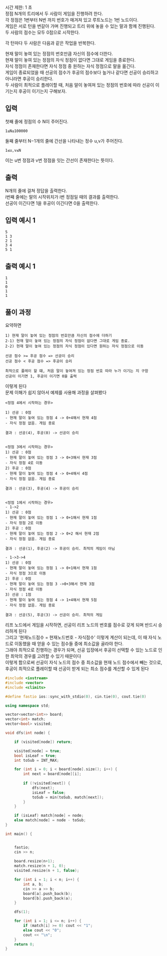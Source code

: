 
시간 제한: 1 초 <br>
정점 N개의 트리에서 두 사람이 게임을 진행하려 한다.<br>
각 정점은 1번부터 N번 까지 번호가 매겨져 있고 루트노드는 1번 노드이다.<br>
게임은 서로 턴을 번갈아 가며 진행되고 트리 위에 놓을 수 있는 말과 함께 진행된다.<br>
두 사람의 점수는 모두 0점으로 시작한다.<br>

각 턴마다 두 사람은 다음과 같은 작업을 반복한다.<br>

현재 말이 놓여 있는 정점의 번호만큼 자신의 점수에 더한다.<br>
현재 말이 놓여 있는 정점의 자식 정점이 없다면 그대로 게임을 종료한다.<br>
자식 정점이 존재한다면 자식 정점 중 원하는 자식 정점으로 말을 옮긴다.<br>
게임이 종료되었을 때 선공의 점수가 후공의 점수보다 높거나 같다면 선공이 승리하고 아니라면 후공이 승리한다.<br>
두 사람이 최적으로 플레이할 때, 처음 말이 놓여져 있는 정점의 번호에 따라 선공이 이기는지 후공이 이기는지 구해보자.<br>


## 입력
첫째 줄에 정점의 수 N이 주어진다.<br>
```
1≤N≤100000
```
둘째 줄부터 N−1개의 줄에 간선을 나타내는 정수 u,v가 주어진다.<br>
```
1≤u,v≤N
```
이는 u번 정점과 v번 정점을 잇는 간선이 존재한다는 뜻이다.
## 출력
N개의 줄에 걸쳐 정답을 출력한다.<br>
i번째 줄에는 말의 시작위치가 i번 정점일 때의 결과를 출력한다.<br>
선공이 이긴다면 1을 후공이 이긴다면 0을 출력한다.<br>
## 입력 예시 1
```
5
1 3
2 1
3 4
5 1
```
## 출력 예시 1
```
1
1
0
1
1
```
## 풀이 과정
요약하면
```
1) 현재 말이 놓여 있는 정점의 번호만큼 자신의 점수에 더하기
2-1) 현재 말이 놓여 있는 정점의 자식 정점이 없다면 그대로 게임 종료.
2-2) 현재 말이 놓여 있는 정점의 자식 정점이 있다면 원하는 자식 정점으로 이동

선공 점수 >= 후공 점수 => 선공이 승리
선공 점수 < 후공 점수 => 후공이 승리

최적으로 플레이 할 떄, 처음 말이 놓여져 있는 정점 번호 따라 누가 이기는 지 구함
선공이 이기면 1, 후공이 이기면 0을 출력
```
이렇게 된다<br>
문제 이해가 쉽지 않아서 예제를 사용해 과정을 살펴봤다
```
<정점 4에서 시작하는 경우>

1) 선공 : 0점
- 현재 말이 놓여 있는 정점 4 -> 0+4해서 현재 4점
- 자식 정점 없음. 게임 종료

결과 : 선공(4), 후공(0) -> 선공이 승리


<정점 3에서 시작하는 경우>
1) 선공 : 0점
- 현재 말이 놓여 있는 정점 3 -> 0+3해서 현재 3점
- 자식 정점 4로 이동
2) 후공 : 0점
- 현재 말이 놓여 있는 정점 4 -> 0+4해서 4점
- 자식 정점 없음. 게임 종료

결과 : 선공(3), 후공(4) -> 후공이 승리


<정점 1에서 시작하는 경우>
- 1->2
1) 선공 : 0점
- 현재 말이 놓여 있는 정점 1 -> 0+1해서 현재 1점
- 자식 정점 2로 이동
2) 후공 : 0점
- 현재 말이 놓여 있는 정점 2 -> 0+2 해서 현재 2점
- 자식 정점 없음. 게임 종료

결과 : 선공(1), 후공(2) -> 후공이 승리. 최적의 게임이 아님

- 1->3->4
1) 선공 : 0점
- 현재 말이 놓여 있는 정점 1 -> 0+1해서 현재 1점
- 자식 정점 3으로 이동
2) 후공 : 0점
- 현재 말이 놓여 있는 정점 3 ->0+3해서 현재 3점
- 자식 정점 4로 이동
3) 선공 : 1점
- 현재 말이 놓여 있는 정점 4 -> 1+4해서 현재 5점
- 자식 정점 없음. 게임 종료

결과 : 선공(5), 후공(3) -> 선공이 승리. 최적의 게임
```
리프 노드에서 게임을 시작하면, 선공이 리프 노드의 번호를 점수로 갖게 되며 반드시 승리하게 된다<br>
그리고 '현재노드점수 = 현재노드번호 - 자식점수' 이렇게 계산이 되는데, 이 때 자식 노드로 이동했을 때 얻을 수 있는 점수들 중에 최소값을 골라야 한다. <br>
그래야 최적으로 진행하는 경우가 되며, 선공 입장에서 후공이 선택할 수 있는 노드로 인한 최악의 경우를 고려할 수 있기 때문이다<br>
이렇게 함으로써 선공이 자식 노드의 점수 중 최소값을 현재 노드 점수에서 빼는 것으로, 후공이 최적으로 플레이할 때 선공이 받게 되는 최소 점수를 계산할 수 있게 된다<br>

```C++
#include <iostream>
#include <vector>
#include <climits>

#define fastio ios::sync_with_stdio(0), cin.tie(0), cout.tie(0)

using namespace std;

vector<vector<int>> board;
vector<int> match;
vector<bool> visited;

void dfs(int node) {

    if (visited[node]) return;

    visited[node] = true;
    bool isLeaf = true;
    int toSub = INT_MAX;

    for (int i = 0; i < board[node].size(); i++) {
        int next = board[node][i];
        
        if (!visited[next]) {
            dfs(next);
            isLeaf = false;
            toSub = min(toSub, match[next]);
        }
    }

    if (isLeaf) match[node] = node;
    else match[node] = node - toSub;
}

int main() {


    fastio;
    cin >> n;
    
    board.resize(n+1);
    match.resize(n + 1, 0);
    visited.resize(n + 1, false);

    for (int i = 1; i < n; i++) {
        int a, b;
        cin >> a >> b;
        board[a].push_back(b);
        board[b].push_back(a);
    }

    dfs(1);

    for (int i = 1; i <= n; i++) {
        if (match[i] >= 0) cout << "1";
        else cout << "0";
        cout << "\n";
    }
    return 0;
}
```




